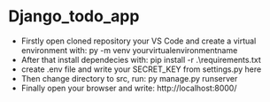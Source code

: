 # Django_todo_app

 - Firstly open cloned repository your VS Code and create a virtual environment with: py -m venv yourvirtualenvironmentname
- After that install dependecies with: pip install -r .\requirements.txt
- create .env file and write your SECRET_KEY from settings.py here
- Then change directory to src, run: py manage.py runserver
- Finally open your browser and write: http://localhost:8000/
